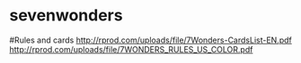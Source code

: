 # sevenwonders


#Rules and cards
http://rprod.com/uploads/file/7Wonders-CardsList-EN.pdf
http://rprod.com/uploads/file/7WONDERS_RULES_US_COLOR.pdf
